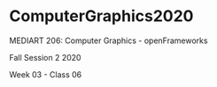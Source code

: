 # ComputerGraphics2020

MEDIART 206: Computer Graphics - openFrameworks
    
Fall Session 2 2020     

Week 03 - Class 06
